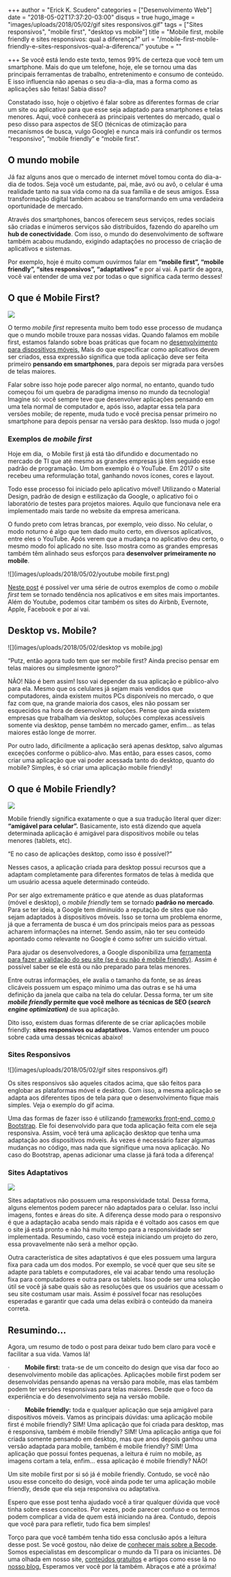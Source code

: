 +++
author = "Erick K. Scudero"
categories = ["Desenvolvimento Web"]
date = "2018-05-02T17:37:20-03:00"
disqus = true
hugo_image = "images/uploads/2018/05/02/gif sites responsivos.gif"
tags = ["Sites responsivos", "mobile first", "desktop vs mobile"]
title = "Mobile first, mobile friendly e sites responsivos: qual a diferença?"
url = "/mobile-first-mobile-friendly-e-sites-responsivos-qual-a-diferenca/"
youtube = ""

+++
Se você está lendo este texto, temos 99% de certeza que você tem um smartphone. Mais do que um telefone, hoje, ele se tornou uma das principais ferramentas de trabalho, entretenimento e consumo de conteúdo. E isso influencia não apenas o seu dia-a-dia, mas a forma como as aplicações são feitas! Sabia disso?

Constatado isso, hoje o objetivo é falar sobre as diferentes formas de criar um site ou aplicativo para que esse seja adaptado para smartphones e telas menores. Aqui, você conhecerá as principais vertentes do mercado, qual o peso disso para aspectos de SEO (técnicas de otimização para mecanismos de busca, vulgo Google) e nunca mais irá confundir os termos “responsivo”, “mobile friendly” e “mobile first”.

## **O mundo mobile**

Já faz alguns anos que o mercado de internet móvel tomou conta do dia-a-dia de todos. Seja você um estudante, pai, mãe, avó ou avô, o celular é uma realidade tanto na sua vida como na da sua família e de seus amigos. Essa transformação digital também acabou se transformando em uma verdadeira oportunidade de mercado.

Através dos smartphones, bancos oferecem seus serviços, redes sociais são criadas e inúmeros serviços são distribuídos, fazendo do aparelho um **hub de conectividade**. Com isso, o mundo do desenvolvimento de software também acabou mudando, exigindo adaptações no processo de criação de aplicativos e sistemas.

Por exemplo, hoje é muito comum ouvirmos falar em **“mobile first”, “mobile friendly”, “sites responsivos”, “adaptativos”** e por aí vai. A partir de agora, você vai entender de uma vez por todas o que significa cada termo desses!

## **O que é Mobile First?**

![](images/uploads/2018/05/02/mobile-first.png)

O termo _mobile first_ representa muito bem todo esse processo de mudança que o mundo mobile trouxe para nossas vidas. Quando falamos em mobile first, estamos falando sobre boas práticas que focam no [desenvolvimento para dispositivos móveis.](https://becode.com.br/trajetoria-de-um-desenvolvedor-mobile/) Mais do que especificar como aplicativos devem ser criados, essa expressão significa que toda aplicação deve ser feita primeiro **pensando em smartphones**, para depois ser migrada para versões de telas maiores.

Falar sobre isso hoje pode parecer algo normal, no entanto, quando tudo começou foi um quebra de paradigma imenso no mundo da tecnologia! Imagine só: você sempre teve que desenvolver aplicações pensando em uma tela normal de computador e, após isso, adaptar essa tela para versões mobile; de repente, muda tudo e você precisa pensar primeiro no smartphone para depois pensar na versão para desktop. Isso muda o jogo!

### **Exemplos de _mobile first_**

Hoje em dia,  o Mobile first já está tão difundido e documentado no mercado de TI que até mesmo as grandes empresas já têm seguido esse padrão de programação. Um bom exemplo é o YouTube. Em 2017 o site recebeu uma reformulação total, ganhando novos ícones, cores e layout.

Todo esse processo foi iniciado pelo aplicativo móvel! Utilizando o Material Design, padrão de design e estilização da Google, o aplicativo foi o laboratório de testes para projetos maiores. Aquilo que funcionava nele era implementado mais tarde no website da empresa americana.

O fundo preto com letras brancas, por exemplo, veio disso. No celular, o modo noturno é algo que tem dado muito certo, em diversos aplicativos, entre eles o YouTube. Após verem que a mudança no aplicativo deu certo, o mesmo modo foi aplicado no site. Isso mostra como as grandes empresas também têm alinhado seus esforços para **desenvolver primeiramente no mobile**.

![](images/uploads/2018/05/02/youtube mobile first.png)

<a href="https://medium.com/swlh/8-excellent-mobile-first-design-examples-for-designer-inspiration-d5c90d465221" rel="nofollow">Neste post</a> é possível ver uma série de outros exemplos de como o _mobile first_ tem se tornado tendência nos aplicativos e em sites mais importantes. Além do Youtube, podemos citar também os sites do Airbnb, Evernote, Apple, Facebook e por aí vai.

## **Desktop vs. Mobile?**

![](images/uploads/2018/05/02/desktop vs mobile.jpg)

“Putz, então agora tudo tem que ser mobile first? Ainda preciso pensar em telas maiores ou simplesmente ignoro?”

NÃO! Não é bem assim! Isso vai depender da sua aplicação e público-alvo para ela. Mesmo que os celulares já sejam mais vendidos que computadores, ainda existem muitos PCs disponíveis no mercado, o que faz com que, na grande maioria dos casos, eles não possam ser esquecidos na hora de desenvolver soluções. Pense que ainda existem empresas que trabalham via desktop, soluções complexas acessíveis somente via desktop, pense também no mercado gamer, enfim... as telas maiores estão longe de morrer.

Por outro lado, dificilmente a aplicação será apenas desktop, salvo algumas exceções conforme o público-alvo. Mas então, para esses casos, como criar uma aplicação que vai poder acessada tanto do desktop, quanto do mobile? Simples, é só criar uma aplicação mobile friendly!

## **O que é Mobile Friendly?**

![](images/uploads/2018/05/02/esquema-mobile-friendly.png)

Mobile friendly significa exatamente o que a sua tradução literal quer dizer: **“amigável para celular”.** Basicamente, isto está dizendo que aquela determinada aplicação é amigável para dispositivos mobile ou telas menores (tablets, etc).

“E no caso de aplicações desktop, como isso é possível?”

Nesses casos, a aplicação criada para desktop possui recursos que a adaptam completamente para diferentes formatos de telas à medida que um usuário acessa aquele determinado conteúdo.

Por ser algo extremamente prático e que atende as duas plataformas (móvel e desktop), o _mobile friendly_ tem se tornado **padrão no mercado**. Para se ter ideia, a Google tem diminuído a reputação de sites que não sejam adaptados à dispositivos móveis. Isso se torna um problema enorme, já que a ferramenta de busca é um dos principais meios para as pessoas acharem informações na internet. Sendo assim, não ter seu conteúdo apontado como relevante no Google é como sofrer um suicídio virtual.

Para ajudar os desenvolvedores, a Google disponibiliza uma <a href="https://search.google.com/test/mobile-friendly" rel="nofollow">ferramenta para fazer a validação do seu site (se é ou não é mobile friendly)</a>. Assim é possível saber se ele está ou não preparado para telas menores.

Entre outras informações, ele avalia o tamanho da fonte, se as áreas clicáveis possuem um espaço mínimo uma das outras e se há uma definição da janela que caiba na tela do celular. Dessa forma, ter um site **_mobile friendly_ permite que você melhore as técnicas de SEO (_search engine optimization)_** de sua aplicação.

Dito isso, existem duas formas diferente de se criar aplicações mobile friendly: **sites responsivos ou adaptativos.** Vamos entender um pouco sobre cada uma dessas técnicas abaixo!

### **Sites Responsivos**

![](images/uploads/2018/05/02/gif sites responsivos.gif)

Os sites responsivos são aqueles citados acima, que são feitos para englobar as plataformas móvel e desktop. Com isso, a mesma aplicação se adapta aos diferentes tipos de tela para que o desenvolvimento fique mais simples. Veja o exemplo do gif acima.

Uma das formas de fazer isso é utilizando [frameworks front-end, como o Bootstrap](https://becode.com.br/frameworks-front-end-mais-amados-segundo-github/). Ele foi desenvolvido para que toda aplicação feita com ele seja responsiva. Assim, você terá uma aplicação desktop que tenha uma adaptação aos dispositivos móveis. Às vezes é necessário fazer algumas mudanças no código, mas nada que signifique uma nova aplicação. No caso do Bootstrap, apenas adicionar uma classe já fará toda a diferença!

### **Sites Adaptativos**

![](images/uploads/2018/05/02/Adaptative-design.png)

Sites adaptativos não possuem uma responsividade total. Dessa forma, alguns elementos podem parecer não adaptados para o celular. Isso inclui imagens, fontes e áreas do site. A diferença desse modo para o responsivo é que a adaptação acaba sendo mais rápida e é voltado aos casos em que o site já está pronto e não há muito tempo para a responsividade ser implementada. Resumindo, caso você esteja iniciando um projeto do zero, essa provavelmente não será a melhor opção.

Outra característica de sites adaptativos é que eles possuem uma largura fixa para cada um dos modos. Por exemplo, se você quer que seu site se adapte para tablets e computadores, ele vai acabar tendo uma resolução fixa para computadores e outra para os tablets. Isso pode ser uma solução útil se você já sabe quais são as resoluções que os usuários que acessam o seu site costumam usar mais. Assim é possível focar nas resoluções esperadas e garantir que cada uma delas exibirá o conteúdo da maneira correta.

## **Resumindo...**

Agora, um resumo de todo o post para deixar tudo bem claro para você e facilitar a sua vida. Vamos lá!

·         **Mobile first:** trata-se de um conceito do design que visa dar foco ao desenvolvimento mobile das aplicações. Aplicações mobile first podem ser desenvolvidas pensando apenas na versão para mobile, mas elas também podem ter versões responsivas para telas maiores. Desde que o foco da experiência e do desenvolvimento seja na versão mobile.

·         **Mobile friendly:** toda e qualquer aplicação que seja amigável para dispositivos móveis. Vamos as principais dúvidas: uma aplicação mobile first é mobile friendly? SIM! Uma aplicação que foi criada para desktop, mas é responsiva, também é mobile friendly? SIM! Uma aplicação antiga que foi criada somente pensando em desktop, mas que anos depois ganhou uma versão adaptada para mobile, também é mobile friendly? SIM! Uma aplicação que possui fontes pequenas, a leitura é ruim no mobile, as imagens cortam a tela, enfim... essa aplicação é mobile friendly? NÃO!

Um site mobile first por si só já é mobile friendly. Contudo, se você não usou esse conceito do design, você ainda pode ter uma aplicação mobile friendly, desde que ela seja responsiva ou adaptativa.

Espero que esse post tenha ajudado você a tirar qualquer dúvida que você tinha sobre esses conceitos. Por vezes, pode parecer confuso e os termos podem complicar a vida de quem está iniciando na área. Contudo, depois que você para para refletir, tudo fica bem simples!

Torço para que você também tenha tido essa conclusão após a leitura desse post. Se você gostou, não deixe de [conhecer mais sobre a Becode](https://becode.com.br/). Somos especialistas em descomplicar o mundo da TI para os iniciantes. Dê uma olhada em nosso site, [conteúdos gratuitos](https://becode.com.br/materiais) e artigos como esse lá no [nosso blog.](https://becode.com.br/blog) Esperamos ver você por lá também. Abraços e até a próxima!